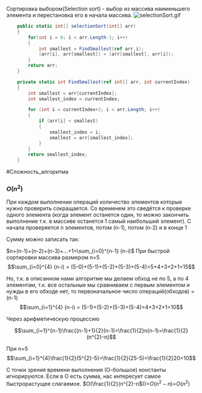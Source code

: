 Сортировка выбором(Selection sort) - выбор из массива наименьшего элемента и перестановка его в начала массива.
![selectionSort.gif](/img/user/Files/Image/selectionSort.gif)

```csharp
    public static int[] selectionSort(int[] arr)
    {
        for(int i = 0; i < arr.Length-1; i++)
        {
            int smallest = FindSmallest(ref arr,i);
            (arr[i], arr[smallest]) = (arr[smallest], arr[i]);
        }
        return arr;
    }

    private static int FindSmallest(ref int[] arr, int currentIndex)
    {
        int smallest = arr[currentIndex];
        int smallest_index = currentIndex;

        for (int i = currentIndex+1; i < arr.Length; i++)
        {
            if (arr[i] < smallest)
            {
                smallest_index = i;
                smallest = arr[smallest_index];
            }
        }
        return smallest_index;
    }
```
#Сложность_алгоритма
### $O(n^{2})$

При каждом выполнении операций количество элементов которые нужно проверить сокращается. Со временем это сведётся к проверке одного элемента (когда элемент останется один, то можно закончить выполнение т.к. в массиве останется 1 самый наибольший элемент).
	С начала проверяется n элементов, потом (n-1), потом (n-2) и в конце 1

Сумму можно записать так:

$n+(n-1)+(n-2)+(n-3)+...+1=\sum_{i=0}^{n-1} (n-i)$
При быстрой сортировки массива размером n=5
$$\sum_{i=0}^{4} (n-i) = (5-0)+(5-1)+(5-2)+(5-3)+(5-4)=5+4+3+2+1=15$$

Но, т.к. в описанном нами алгоритме мы делаем обход не по 5, а по 4 элементам, т.к. все остальные мы сравниваем c первым элементом и нужды в его обходе нет, то первоначальное число операций(обходов) = (n-1)
$$\sum_{i=1}^{4} (n-i) = (5-1)+(5-2)+(5-3)+(5-4)=4+3+2+1=10$$

Через арифметическую процессию

$$\sum_{i=1}^{n-1}\frac{(n-1)+1}{2}(n-1)=\frac{1}{2}n(n-1)=\frac{1}{2}(n^{2}-n)$$

При n=5
$$\sum_{i=1}^{4}\frac{1}{2}(5^{2}-5)=\frac{1}{2}(25-5)=\frac{1}{2}20=10$$

С точки зрения времени выполнения (О-большое) константы игнорируются. Если в O есть сумма, нас интересует самое быстрорастущее слагаемое. 
 $O(\frac{1}{2}(n^{2}-n$))=$O(n^{2}-n)$=$O(n^{2})$

